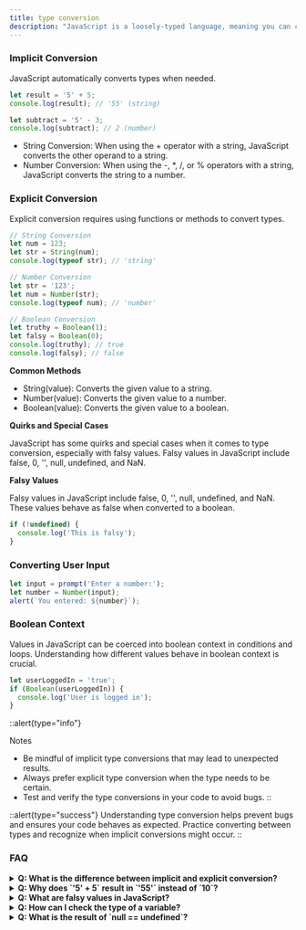 ```yaml
---
title: type conversion
description: "JavaScript is a loosely-typed language, meaning you can convert between different types easily. There are two types of type conversion: implicit (automatic) and explicit (manual)."
--- 
```


### Implicit Conversion

JavaScript automatically converts types when needed.

```js filename="implicit.js" copy
let result = '5' + 5;
console.log(result); // '55' (string)

let subtract = '5' - 3;
console.log(subtract); // 2 (number)
```

- String Conversion: When using the + operator with a string, JavaScript converts the other operand to a string.
- Number Conversion: When using the -, *, /, or % operators with a string, JavaScript converts the string to a number.

### Explicit Conversion
Explicit conversion requires using functions or methods to convert types.
```js filename="explicit.js" copy
// String Conversion
let num = 123;
let str = String(num);
console.log(typeof str); // 'string'

// Number Conversion
let str = '123';
let num = Number(str);
console.log(typeof num); // 'number'

// Boolean Conversion
let truthy = Boolean(1);
let falsy = Boolean(0);
console.log(truthy); // true
console.log(falsy); // false
```

**Common Methods**
- String(value): Converts the given value to a string.
- Number(value): Converts the given value to a number.
- Boolean(value): Converts the given value to a boolean.

**Quirks and Special Cases**
<p> JavaScript has some quirks and special cases when it comes to type conversion, especially with falsy values.
Falsy values in JavaScript include false, 0, '', null, undefined, and NaN.</p>

**Falsy Values**
<p>Falsy values in JavaScript include false, 0, '', null, undefined, and NaN. These values behave as false when converted to a boolean.</p>


```js filename="quirks.js" copy
if (!undefined) {
  console.log('This is falsy');
}
```

### Converting User Input
```js filename="convert-input.js" copy
let input = prompt('Enter a number:');
let number = Number(input);
alert(`You entered: ${number}`);

```

### Boolean Context
Values in JavaScript can be coerced into boolean context in conditions and loops. Understanding how different values behave in boolean context is crucial.
```js filename="bool-ex.js" copy
let userLoggedIn = 'true';
if (Boolean(userLoggedIn)) {
  console.log('User is logged in');
}
```

::alert{type="info"}

Notes
- Be mindful of implicit type conversions that may lead to unexpected results.
- Always prefer explicit type conversion when the type needs to be certain.
- Test and verify the type conversions in your code to avoid bugs.
::

::alert{type="success"}
Understanding type conversion helps prevent bugs and ensures your code behaves as expected. Practice converting between types and recognize when implicit conversions might occur.
::


### FAQ
<details>
  <summary><strong>Q: What is the difference between implicit and explicit conversion?</strong></summary>
  <p><strong>A:</strong> Implicit conversion happens automatically by JavaScript, often during operations involving different types. Explicit conversion requires using functions or methods to manually convert types.</p>
</details>
<details>
  <summary><strong>Q: Why does `'5' + 5` result in `'55'` instead of `10`?</strong></summary>
  <p><strong>A:</strong> The `+` operator, when used with a string, concatenates the operands instead of adding them. Use `Number()` to convert the string to a number before adding.</p>
</details>
<details>
  <summary><strong>Q: What are falsy values in JavaScript?</strong></summary>
  <p><strong>A:</strong> Falsy values are values that evaluate to `false` in a boolean context. They include `false`, `0`, `''`, `null`, `undefined`, and `NaN`.</p>
</details>
<details>
  <summary><strong>Q: How can I check the type of a variable?</strong></summary>
  <p><strong>A:</strong> Use the `typeof` operator to check the type of a variable.</p>
  <p><em>Example:</em></p>
  <pre><code>console.log(typeof 'hello'); // 'string'</code></pre>
</details>
<details>
  <summary><strong>Q: What is the result of `null == undefined`?</strong></summary>
  <p><strong>A:</strong> `null` and `undefined` are considered equal with the `==` operator because they both represent the absence of value. However, they are not equal with the `===` operator.</p>
</details>

